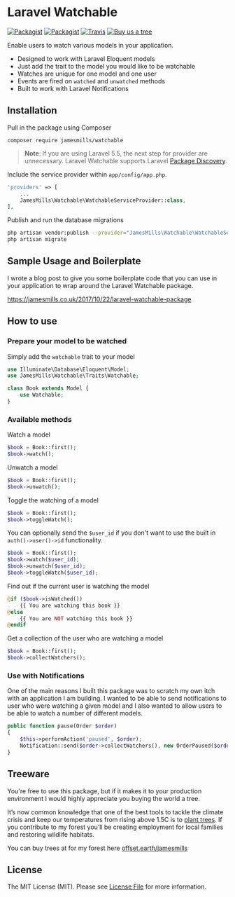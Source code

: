 # Laravel Watchable

[![Packagist](https://img.shields.io/packagist/v/jamesmills/watchable.svg?style=flat-square)](https://packagist.org/packages/jamesmills/watchable)
[![Packagist](https://img.shields.io/packagist/l/jamesmills/watchable.svg?style=flat-square)]()
[![Travis](https://img.shields.io/travis/jamesmills/watchable.svg?style=flat-square)](https://travis-ci.org/jamesmills/watchable)
[![Buy us a tree](https://img.shields.io/badge/Buy%20me%20a%20tree-%F0%9F%8C%B3-lightgreen?style=for-the-badge)](https://offset.earth/jamesmills)

Enable users to watch various models in your application.
 - Designed to work with Laravel Eloquent models
 - Just add the trait to the model you would like to be watchable
 - Watches are unique for one model and one user
 - Events are fired on `watched` and `unwatched` methods
 - Built to work with Laravel Notifications

## Installation

Pull in the package using Composer

    composer require jamesmills/watchable

> **Note**: If you are using Laravel 5.5, the next step for provider are unnecessary. Laravel Watchable supports Laravel [Package Discovery](https://laravel.com/docs/5.5/packages#package-discovery).

Include the service provider within `app/config/app.php`.

```php
'providers' => [
    ...
    JamesMills\Watchable\WatchableServiceProvider::class,
],
```

Publish and run the database migrations

```bash
php artisan vendor:publish --provider="JamesMills\Watchable\WatchableServiceProvider" --tag="migrations"
php artisan migrate
```

## Sample Usage and Boilerplate

I wrote a blog post to give you some boilerplate code that you can use in your application to wrap around the Laravel Watchable package. 

https://jamesmills.co.uk/2017/10/22/laravel-watchable-package

## How to use

### Prepare your model to be watched

Simply add the `watchable` trait to your model

```php
use Illuminate\Database\Eloquent\Model;
use JamesMills\Watchable\Traits\Watchable;

class Book extends Model {
    use Watchable;
} 
```

### Available methods

Watch a model

```php
$book = Book::first();
$book->watch();  
```

Unwatch a model

```php
$book = Book::first();
$book->unwatch(); 
```

Toggle the watching of a model

```php
$book = Book::first();
$book->toggleWatch(); 
```

You can optionally send the ```$user_id``` if you don't want to use the built in ```auth()->user()->id``` functionality.

```php
$book = Book::first();
$book->watch($user_id);
$book->unwatch($user_id); 
$book->toggleWatch($user_id); 
```

Find out if the current user is watching the model

```php
@if ($book->isWatched())
    {{ You are watching this book }}
@else
    {{ You are NOT watching this book }}
@endif
```

Get a collection of the user who are watching a model

```php
$book = Book::first();
$book->collectWatchers(); 
```

### Use with Notifications

One of the main reasons I built this package was to scratch my own itch with an application I am building. I wanted to be able to send notifications to user who were watching a given model and I also wanted to allow users to be able to watch a number of different models.

```php
public function pause(Order $order)
{
    $this->performAction('paused', $order);
    Notification::send($order->collectWatchers(), new OrderPaused($order));
}
```

## Treeware

You're free to use this package, but if it makes it to your production environment I would highly appreciate you buying the world a tree.

It’s now common knowledge that one of the best tools to tackle the climate crisis and keep our temperatures from rising above 1.5C is to <a href="https://www.bbc.co.uk/news/science-environment-48870920">plant trees</a>. If you contribute to my forest you’ll be creating employment for local families and restoring wildlife habitats.

You can buy trees at for my forest here [offset.earth/jamesmills](https://offset.earth/jamesmills)


## License

The MIT License (MIT). Please see [License File](LICENSE.md) for more information.
